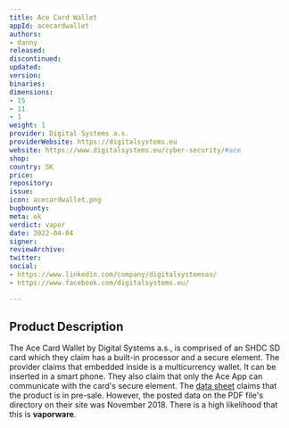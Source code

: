```yaml
---
title: Ace Card Wallet
appId: acecardwallet
authors:
- danny
released: 
discontinued: 
updated: 
version: 
binaries: 
dimensions:
- 15
- 11
- 1
weight: 1
provider: Digital Systems a.s.
providerWebsite: https://digitalsystems.eu
website: https://www.digitalsystems.eu/cyber-security/#ace
shop: 
country: SK
price: 
repository: 
issue: 
icon: acecardwallet.png
bugbounty: 
meta: ok
verdict: vapor
date: 2022-04-04
signer: 
reviewArchive: 
twitter: 
social:
- https://www.linkedin.com/company/digitalsystemsas/
- https://www.facebook.com/digitalsystems.eu/

---
```


## Product Description

The Ace Card Wallet by Digital Systems a.s., is comprised of an SHDC SD card which they claim has a built-in processor and a secure element. The provider claims that embedded inside is a multicurrency wallet. It can be inserted in a smart phone. They also claim that only the Ace App can communicate with the card's secure element. The [data sheet](https://www.digitalsystems.eu/wp-content/uploads/2018/11/AceCardWallet.pdf) claims that the product is in pre-sale. However, the posted data on the PDF file's directory on their site was November 2018. There is a high likelihood that this is **vaporware**.

